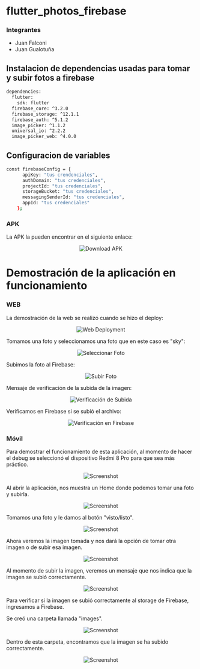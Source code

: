 # flutter_photos_firebase

### Integrantes
- Juan Falconi
- Juan Gualotuña

## Instalacion de dependencias usadas para tomar y subir fotos a firebase

```sh
dependencies:
  flutter:
    sdk: flutter
  firebase_core: ^3.2.0
  firebase_storage: ^12.1.1
  firebase_auth: ^5.1.2
  image_picker: ^1.1.2
  universal_io: ^2.2.2
  image_picker_web: ^4.0.0
```

## Configuracion de variables 

```sh
const firebaseConfig = {
      apiKey: "tus crendenciales",
      authDomain: "tus credenciales",
      projectId: "tus credenciales",
      storageBucket: "tus credenciales",
      messagingSenderId: "tus credenciales",
      appId: "tus credenciales"
    };
```

### APK
La APK la pueden encontrar en el siguiente enlace:

<p align="center">
  <a href="https://epnecuador-my.sharepoint.com/:u:/g/personal/juan_falconi_epn_edu_ec/EbdItiPrgYZDpMbDHiO4A3sBn_la9NtfdjSMbbxQDDHKvw?e=YeQzFN" style="text-decoration:none;">
    <img src="https://img.shields.io/badge/Download%20APK-blue?style=for-the-badge&logo=android" alt="Download APK">
  </a>
</p>

# Demostración de la aplicación en funcionamiento

### WEB
La demostración de la web se realizó cuando se hizo el deploy:

<p align="center">
  <img src="https://github.com/user-attachments/assets/5090c96e-22a8-418c-ba82-2ff5c7800ad0" alt="Web Deployment">
</p>

Tomamos una foto y seleccionamos una foto que en este caso es "sky":

<p align="center">
  <img src="https://github.com/user-attachments/assets/2f8a3adb-3938-40a0-8f12-b77e65555515" alt="Seleccionar Foto">
</p>

Subimos la foto al Firebase:

<p align="center">
  <img src="https://github.com/user-attachments/assets/0e22f58f-3f65-44e5-bdec-0b1aaac581c7" alt="Subir Foto">
</p>

Mensaje de verificación de la subida de la imagen:

<p align="center">
  <img src="https://github.com/user-attachments/assets/01aaac51-a3b7-4828-b85d-d78b299255b8" alt="Verificación de Subida">
</p>

Verificamos en Firebase si se subió el archivo:

<p align="center">
  <img src="https://github.com/user-attachments/assets/b0808938-15d4-4ae8-ac13-de5d0fced62d" alt="Verificación en Firebase">
</p>

### Móvil

Para demostrar el funcionamiento de esta aplicación, al momento de hacer el debug se seleccionó el dispositivo Redmi 8 Pro para que sea más práctico.

<p align="center">
  <img src="https://github.com/user-attachments/assets/7e9a9988-fb78-48bd-84c7-79bb9781773f" alt="Screenshot" />
</p>

Al abrir la aplicación, nos muestra un Home donde podemos tomar una foto y subirla.

<p align="center">
  <img src="https://github.com/user-attachments/assets/3abf0ea8-a62a-4f57-9c7e-f3be901a348f" alt="Screenshot" />
</p>

Tomamos una foto y le damos al botón "visto/listo".

<p align="center">
  <img src="https://github.com/user-attachments/assets/2f355a4f-9db9-4695-b84a-939fabd6ec0b" alt="Screenshot" />
</p>

Ahora veremos la imagen tomada y nos dará la opción de tomar otra imagen o de subir esa imagen.

<p align="center">
  <img src="https://github.com/user-attachments/assets/643f9ddb-9ebf-4389-a67b-0b1b853065f7" alt="Screenshot" />
</p>

Al momento de subir la imagen, veremos un mensaje que nos indica que la imagen se subió correctamente.

<p align="center">
  <img src="https://github.com/user-attachments/assets/ae9566ee-6cbf-4327-8251-e9622f8d297c" alt="Screenshot" />
</p>

Para verificar si la imagen se subió correctamente al storage de Firebase, ingresamos a Firebase.

Se creó una carpeta llamada "images".

<p align="center">
  <img src="https://github.com/user-attachments/assets/dfcd33e8-e6cd-48a0-86e7-509fb66b1ec6" alt="Screenshot" />
</p>

Dentro de esta carpeta, encontramos que la imagen se ha subido correctamente.

<p align="center">
  <img src="https://github.com/user-attachments/assets/6f6d1a0a-1366-4fcf-92cc-3fea528f35e5" alt="Screenshot" />
</p>
